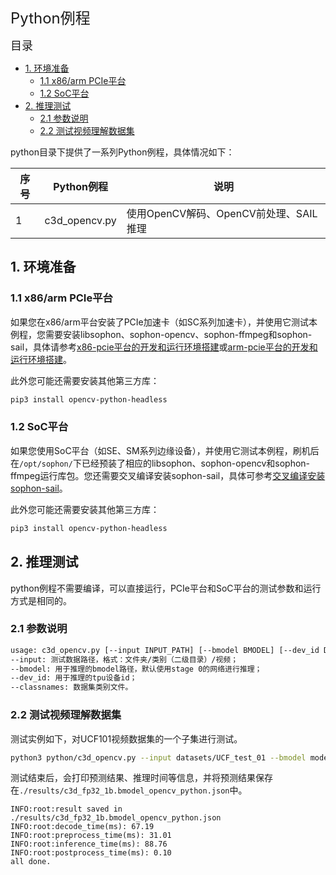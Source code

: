 <font size=5>Python例程</font>

<font size=4> 目录</font>
- [1. 环境准备](#1-环境准备)
  - [1.1 x86/arm PCIe平台](#11-x86arm-pcie平台)
  - [1.2 SoC平台](#12-soc平台)
- [2. 推理测试](#2-推理测试)
  - [2.1 参数说明](#21-参数说明)
  - [2.2 测试视频理解数据集](#22-测试视频理解数据集)

python目录下提供了一系列Python例程，具体情况如下：

| 序号 |  Python例程      | 说明                                |
| ---- | ---------------- | -----------------------------------  |
| 1    | c3d_opencv.py | 使用OpenCV解码、OpenCV前处理、SAIL推理 |

## 1. 环境准备
### 1.1 x86/arm PCIe平台

如果您在x86/arm平台安装了PCIe加速卡（如SC系列加速卡），并使用它测试本例程，您需要安装libsophon、sophon-opencv、sophon-ffmpeg和sophon-sail，具体请参考[x86-pcie平台的开发和运行环境搭建](../../../docs/Environment_Install_Guide.md#3-x86-pcie平台的开发和运行环境搭建)或[arm-pcie平台的开发和运行环境搭建](../../../docs/Environment_Install_Guide.md#5-arm-pcie平台的开发和运行环境搭建)。

此外您可能还需要安装其他第三方库：
```bash
pip3 install opencv-python-headless
```

### 1.2 SoC平台

如果您使用SoC平台（如SE、SM系列边缘设备），并使用它测试本例程，刷机后在`/opt/sophon/`下已经预装了相应的libsophon、sophon-opencv和sophon-ffmpeg运行库包。您还需要交叉编译安装sophon-sail，具体可参考[交叉编译安装sophon-sail](../../../docs/Environment_Install_Guide.md#42-交叉编译安装sophon-sail)。

此外您可能还需要安装其他第三方库：
```bash
pip3 install opencv-python-headless
```

## 2. 推理测试
python例程不需要编译，可以直接运行，PCIe平台和SoC平台的测试参数和运行方式是相同的。
### 2.1 参数说明
```bash
usage: c3d_opencv.py [--input INPUT_PATH] [--bmodel BMODEL] [--dev_id DEV_ID]
--input: 测试数据路径，格式：文件夹/类别（二级目录）/视频；
--bmodel: 用于推理的bmodel路径，默认使用stage 0的网络进行推理；
--dev_id: 用于推理的tpu设备id；
--classnames: 数据集类别文件。
```
### 2.2 测试视频理解数据集
测试实例如下，对UCF101视频数据集的一个子集进行测试。
```bash
python3 python/c3d_opencv.py --input datasets/UCF_test_01 --bmodel models/BM1684X/c3d_fp32_1b.bmodel --dev_id 0 --classnames datasets/ucf_names.txt
```
测试结束后，会打印预测结果、推理时间等信息，并将预测结果保存在`./results/c3d_fp32_1b.bmodel_opencv_python.json`中。

```
INFO:root:result saved in ./results/c3d_fp32_1b.bmodel_opencv_python.json
INFO:root:decode_time(ms): 67.19
INFO:root:preprocess_time(ms): 31.01
INFO:root:inference_time(ms): 88.76
INFO:root:postprocess_time(ms): 0.10
all done.
```
